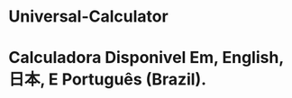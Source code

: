 # Universal-Calculator
<h1 align:"center">Calculadora Disponivel Em, English, 日本, E Português (Brazil).</h1>
